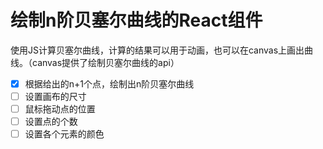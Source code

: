 # 绘制n阶贝塞尔曲线的React组件

使用JS计算贝塞尔曲线，计算的结果可以用于动画，也可以在canvas上画出曲线。（canvas提供了绘制贝塞尔曲线的api）

- [x] 根据给出的n+1个点，绘制出n阶贝塞尔曲线
- [ ] 设置画布的尺寸
- [ ] 鼠标拖动点的位置
- [ ] 设置点的个数
- [ ] 设置各个元素的颜色